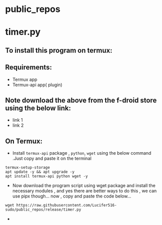 # public_repos
# timer.py
## To install this program on termux:
## Requirements:
* Termux app 
* Termux-api app( plugin)
## Note download the above from the f-droid store using the below link:
* link 1
* link 2

## On Termux:
* Install `termux-api` package , `python`, `wget` using the below command .Just copy and paste it on the terminal 
```
termux-setup-storage 
apt update -y && apt upgrade -y 
apt install termux-api python wget -y 
```
* Now download the program script using wget package and install the necessary modules , and yes there are better ways to do this , we can use pipx though... now , copy and paste the code below...
```
wget https://raw.githubusercontent.com/Lucifer516-sudo/public_repos/release/timer.py
```
* 

